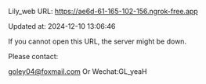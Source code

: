 Lily_web URL: https://ae6d-61-165-102-156.ngrok-free.app

Updated at: 2024-12-10 13:06:46

If you cannot open this URL, the server might be down.

Please contact: 

goley04@foxmail.com Or Wechat:GL_yeaH